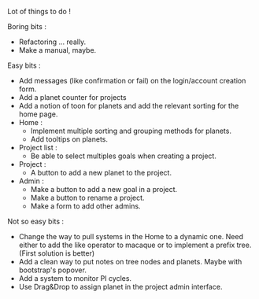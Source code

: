 Lot of things to do !

Boring bits :
* Refactoring ... really.
* Make a manual, maybe.

Easy bits :
* Add messages (like confirmation or fail) on the login/account creation form.
* Add a planet counter for projects
* Add a notion of toon for planets and add the relevant sorting for the home page.
* Home : 
  * Implement multiple sorting and grouping methods for planets.
  * Add tooltips on planets.
* Project list : 
  * Be able to select multiples goals when creating a project.
* Project :
  * A button to add a new planet to the project.
* Admin :
  * Make a button to add a new goal in a project.
  * Make a button to rename a project.
  * Make a form to add other admins.

Not so easy bits : 
* Change the way to pull systems in the Home to a dynamic one. 
  Need either to add the like operator to macaque or to implement a prefix tree. (First solution is better)
* Add a clean way to put notes on tree nodes and planets. Maybe with bootstrap's popover.
* Add a system to monitor PI cycles.
* Use Drag&Drop to assign planet in the project admin interface.

